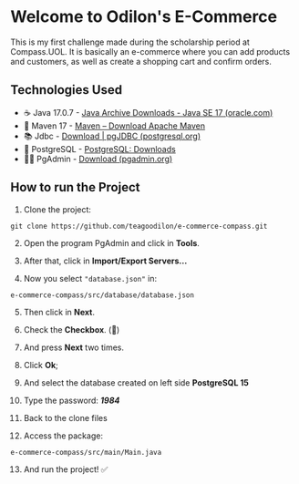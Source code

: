 # Welcome to Odilon's E-Commerce
This is my first challenge made during the scholarship period at Compass.UOL. It is basically an e-commerce where you can add products and customers, as well as create a shopping cart and confirm orders.

## Technologies Used
- ☕ Java 17.0.7 - [Java Archive Downloads - Java SE 17 (oracle.com)](https://www.oracle.com/java/technologies/javase/jdk17-archive-downloads.html)
- 💽 Maven 17 - [Maven – Download Apache Maven](https://maven.apache.org/download.cgi)
- 📚 Jdbc - [Download | pgJDBC (postgresql.org)](https://jdbc.postgresql.org/download/)
- 🐘 PostgreSQL - [PostgreSQL: Downloads](https://www.postgresql.org/download/)
- 👨‍💻 PgAdmin - [Download (pgadmin.org)](https://www.pgadmin.org/download/)

## How to run the Project 
1. Clone the project:
```
git clone https://github.com/teagoodilon/e-commerce-compass.git
```

2. Open the program PgAdmin and click in **Tools**.

3. After that, click in **Import/Export Servers...**

4. Now you select `"database.json"` in:
```
e-commerce-compass/src/database/database.json
```
5. Then click in **Next**.

6. Check the **Checkbox**. (🤣)

7. And press **Next** two times.

8. Click **Ok**;
9. And select the database created on left side **PostgreSQL 15**
10. Type the password: ***1984*** 
11. Back to the clone files

12. Access the package:
```
e-commerce-compass/src/main/Main.java
```
13. And run the project! ✅
